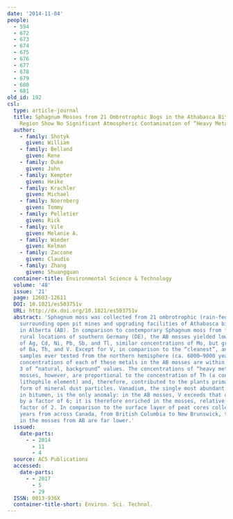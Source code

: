 ```yaml
---
date: '2014-11-04'
people:
  - 594
  - 672
  - 673
  - 674
  - 675
  - 676
  - 677
  - 678
  - 679
  - 680
  - 681
old_id: 192
csl:
  type: article-journal
  title: Sphagnum Mosses from 21 Ombrotrophic Bogs in the Athabasca Bituminous Sands
    Region Show No Significant Atmospheric Contamination of “Heavy Metals”
  author:
    - family: Shotyk
      given: William
    - family: Belland
      given: Rene
    - family: Duke
      given: John
    - family: Kempter
      given: Heike
    - family: Krachler
      given: Michael
    - family: Noernberg
      given: Tommy
    - family: Pelletier
      given: Rick
    - family: Vile
      given: Melanie A.
    - family: Wieder
      given: Kelman
    - family: Zaccone
      given: Claudio
    - family: Zhang
      given: Shuangquan
  container-title: Environmental Science & Technology
  volume: '48'
  issue: '21'
  page: 12603-12611
  DOI: 10.1021/es503751v
  URL: http://dx.doi.org/10.1021/es503751v
  abstract: 'Sphagnum moss was collected from 21 ombrotrophic (rain-fed) peat bogs
    surrounding open pit mines and upgrading facilities of Athabasca bituminous sands
    in Alberta (AB). In comparison to contemporary Sphagnum moss from four bogs in
    rural locations of southern Germany (DE), the AB mosses yielded lower concentrations
    of Ag, Cd, Ni, Pb, Sb, and Tl, similar concentrations of Mo, but greater concentrations
    of Ba, Th, and V. Except for V, in comparison to the “cleanest”, ancient peat
    samples ever tested from the northern hemisphere (ca. 6000–9000 years old), the
    concentrations of each of these metals in the AB mosses are within a factor of
    3 of “natural, background” values. The concentrations of “heavy metals” in the
    mosses, however, are proportional to the concentration of Th (a conservative,
    lithophile element) and, therefore, contributed to the plants primarily in the
    form of mineral dust particles. Vanadium, the single most abundant trace metal
    in bitumen, is the only anomaly: in the AB mosses, V exceeds that of ancient peat
    by a factor of 6; it is therefore enriched in the mosses, relative to Th, by a
    factor of 2. In comparison to the surface layer of peat cores collected in recent
    years from across Canada, from British Columbia to New Brunswick, the Pb concentrations
    in the mosses from AB are far lower.'
  issued:
    date-parts:
      - - 2014
        - 11
        - 4
  source: ACS Publications
  accessed:
    date-parts:
      - - 2017
        - 5
        - 29
  ISSN: 0013-936X
  container-title-short: Environ. Sci. Technol.
---
```

